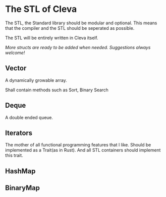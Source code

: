 # The STL of Cleva
The STL, the Standard library should be modular and optional. This means that the compiler and the STL should be seperated as possible. 

The STL will be entirely written in Cleva itself. 

_More structs are ready to be added when needed. Suggestions always welcome!_

## Vector
A dynamically growable array.

Shall contain methods such as Sort, Binary Search

## Deque
A double ended queue.

## Iterators
The mother of all functional programming features that I like. Should be implemented as a Trait(as in Rust). And all STL containers should implement this trait.

## HashMap

## BinaryMap